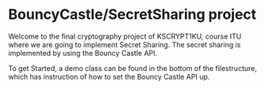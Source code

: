 # BouncyCastle/SecretSharing project
Welcome to the final cryptography project of KSCRYPT1KU, course ITU where we are going to implement Secret Sharing. 
The secret sharing is implemented by using the Bouncy Castle API. 

To get Started, a demo class can be found in the bottom of the filestructure, which has instruction of how to set the Bouncy Castle API up.

